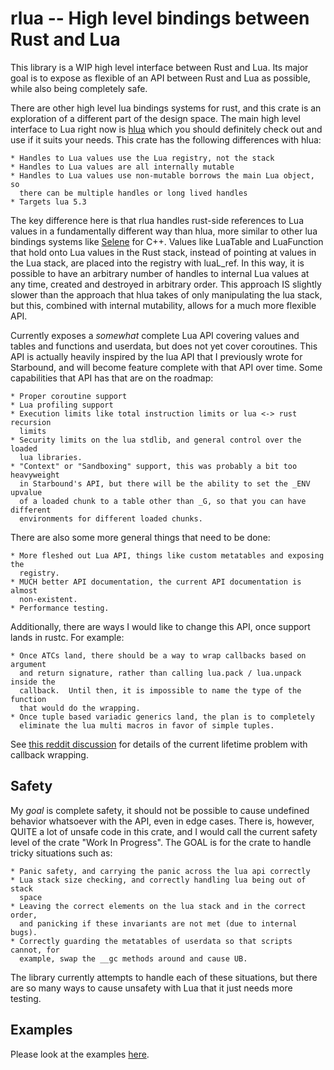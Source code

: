 # rlua -- High level bindings between Rust and Lua

This library is a WIP high level interface between Rust and Lua.  Its major goal
is to expose as flexible of an API between Rust and Lua as possible, while also
being completely safe.

There are other high level lua bindings systems for rust, and this crate is an
exploration of a different part of the design space.  The main high level
interface to Lua right now is [hlua](https://github.com/tomaka/hlua/) which you
should definitely check out and use if it suits your needs.  This crate has the
following differences with hlua:

    * Handles to Lua values use the Lua registry, not the stack
    * Handles to Lua values are all internally mutable
    * Handles to Lua values use non-mutable borrows the main Lua object, so
      there can be multiple handles or long lived handles
    * Targets lua 5.3

The key difference here is that rlua handles rust-side references to Lua values
in a fundamentally different way than hlua, more similar to other lua bindings
systems like [Selene](https://github.com/jeremyong/Selene) for C++.  Values like
LuaTable and LuaFunction that hold onto Lua values in the Rust stack, instead of
pointing at values in the Lua stack, are placed into the registry with luaL_ref.
In this way, it is possible to have an arbitrary number of handles to internal
Lua values at any time, created and destroyed in arbitrary order.  This approach
IS slightly slower than the approach that hlua takes of only manipulating the
lua stack, but this, combined with internal mutability, allows for a much more
flexible API.

Currently exposes a *somewhat* complete Lua API covering values and tables and
functions and userdata, but does not yet cover coroutines.  This API is actually
heavily inspired by the lua API that I previously wrote for Starbound, and will
become feature complete with that API over time.  Some capabilities that API has
that are on the roadmap:

    * Proper coroutine support
    * Lua profiling support
    * Execution limits like total instruction limits or lua <-> rust recursion
      limits
    * Security limits on the lua stdlib, and general control over the loaded
      lua libraries.
    * "Context" or "Sandboxing" support, this was probably a bit too heavyweight
      in Starbound's API, but there will be the ability to set the _ENV upvalue
      of a loaded chunk to a table other than _G, so that you can have different
      environments for different loaded chunks.

There are also some more general things that need to be done:

    * More fleshed out Lua API, things like custom metatables and exposing the
      registry.
    * MUCH better API documentation, the current API documentation is almost
      non-existent.
    * Performance testing.

Additionally, there are ways I would like to change this API, once support lands
in rustc.  For example:

    * Once ATCs land, there should be a way to wrap callbacks based on argument
      and return signature, rather than calling lua.pack / lua.unpack inside the
      callback.  Until then, it is impossible to name the type of the function
      that would do the wrapping.
    * Once tuple based variadic generics land, the plan is to completely
      eliminate the lua multi macros in favor of simple tuples.
 
See [this reddit discussion](http://www.reddit.com/r/rust/comments/5yujt6/) for
details of the current lifetime problem with callback wrapping.

## Safety

My *goal* is complete safety, it should not be possible to cause undefined
behavior whatsoever with the API, even in edge cases.  There is, however, QUITE
a lot of unsafe code in this crate, and I would call the current safety level
of the crate "Work In Progress".  The GOAL is for the crate to handle tricky
situations such as:

    * Panic safety, and carrying the panic across the lua api correctly
    * Lua stack size checking, and correctly handling lua being out of stack
      space
    * Leaving the correct elements on the lua stack and in the correct order,
      and panicking if these invariants are not met (due to internal bugs).
    * Correctly guarding the metatables of userdata so that scripts cannot, for
      example, swap the __gc methods around and cause UB.

The library currently attempts to handle each of these situations, but there
are so many ways to cause unsafety with Lua that it just needs more testing.

## Examples
Please look at the examples [here](examples/examples.rs).
